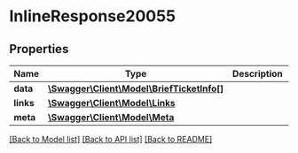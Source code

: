 # InlineResponse20055

## Properties
Name | Type | Description | Notes
------------ | ------------- | ------------- | -------------
**data** | [**\Swagger\Client\Model\BriefTicketInfo[]**](BriefTicketInfo.md) |  | [optional] 
**links** | [**\Swagger\Client\Model\Links**](Links.md) |  | [optional] 
**meta** | [**\Swagger\Client\Model\Meta**](Meta.md) |  | [optional] 

[[Back to Model list]](../../README.md#documentation-for-models) [[Back to API list]](../../README.md#documentation-for-api-endpoints) [[Back to README]](../../README.md)

